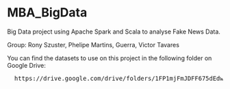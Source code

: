 # MBA_BigData
Big Data project using Apache Spark and Scala to analyse Fake News Data.

Group:
Rony Szuster,
Phelipe Martins,
Guerra,
Victor Tavares

You can find the datasets to use on this project in the following folder on Google Drive:

<pre align="center">
  https://drive.google.com/drive/folders/1FP1mjFmJDFF675dEdwNDfbISxXskrTs9?usp=sharing
</pre>
